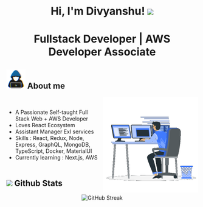

<h1 align="center">
Hi, I'm Divyanshu!
	<a href="https://github.com/thealoneshadow" target="_self">
		<img src="https://media.giphy.com/media/hvRJCLFzcasrR4ia7z/giphy.gif" width="30" >
	</a>
	 
</h1>
<h1 align="center">
Fullstack Developer | AWS Developer Associate
	
	 
</h1>

## <picture><img src = "https://github.com/0xAbdulKhalid/0xAbdulKhalid/raw/main/assets/mdImages/about_me.gif" width = 50px></picture> **About me**

<picture> <img align="right" src="https://github.com/0xAbdulKhalid/0xAbdulKhalid/raw/main/assets/mdImages/Right_Side.gif" width = 250px></picture>

<br>

- A Passionate Self-taught Full Stack Web + AWS Developer
- Loves React Ecosystem
- Assistant Manager Exl services
- Skills : React, Redux, Node, Express, GraphQL, MongoDB, TypeScript, Docker, MaterialUI
- Currently learning : Next.js, AWS
<br><br>
## <img src="https://media.giphy.com/media/iY8CRBdQXODJSCERIr/giphy.gif" width="35"><b> Github Stats </b>



<div align="center">

![GitHub Streak](https://streak-stats.demolab.com?user=thealoneshadow&theme=radical)


</div>
<!--
![Top Langs](https://github-readme-stats.vercel.app/api/top-langs/?username=thealoneshadow&layout=compact&title_color=FE428E&icon_color=2234AE&text_color=D3D3D3&bg_color=141421)
![I'm Divyanshu GitHub stats](https://github-readme-stats.vercel.app/api?username=thealoneshadow&show_icons=true&theme=radical)
-->





